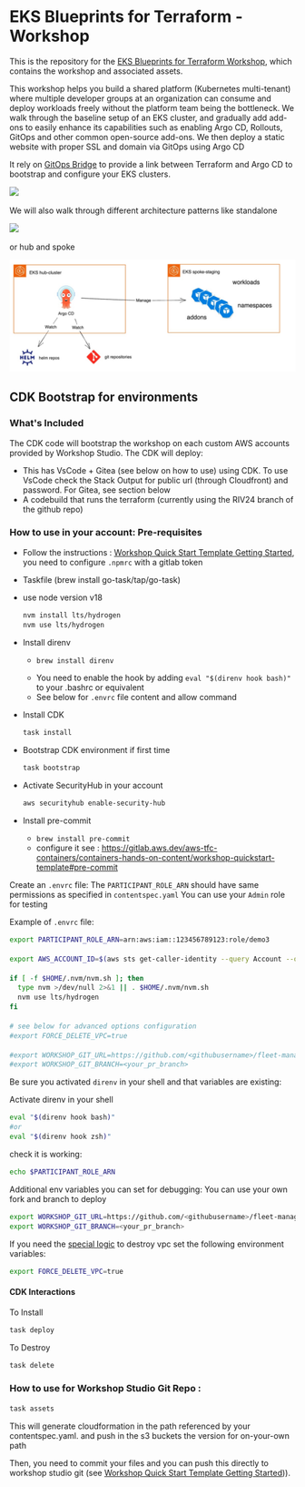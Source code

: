 # EKS Blueprints for Terraform - Workshop

This is the repository for the [EKS Blueprints for Terraform Workshop](https://catalog.workshops.aws/eks-blueprints-terraform), which contains the workshop and associated assets.

This workshop helps you build a shared platform (Kubernetes multi-tenant) where multiple developer groups at an organization can consume and deploy workloads freely without the platform team being the bottleneck. We walk through the baseline setup of an EKS cluster, and gradually add add-ons to easily enhance its capabilities such as enabling Argo CD, Rollouts, GitOps and other common open-source add-ons. We then deploy a static website with proper SSL and domain via GitOps using Argo CD

It rely on [GitOps Bridge](https://github.com/gitops-bridge-dev/gitops-bridge) to provide a link between Terraform and Argo CD to bootstrap and configure your EKS clusters.

![](/static/images/gitops-bridge.png)

We will also walk through different architecture patterns like standalone 

![](/static/images/argocd-standalone.png)


or hub and spoke

![](/static/images/argocd-hub-spoke.jpg)


## CDK Bootstrap for environments

### What's Included

The CDK code will bootstrap the workshop on each custom AWS accounts provided by Workshop Studio. The CDK will deploy:

- This has VsCode + Gitea (see below on how to use) using CDK. To use VsCode check the Stack Output for public url (through Cloudfront) and password. For Gitea, see section below
- A codebuild that runs the terraform (currently using the RIV24 branch of the github repo)

### How to use in your account: Pre-requisites

- Follow the instructions : [Workshop Quick Start Template Getting Started](https://gitlab.aws.dev/aws-tfc-containers/containers-hands-on-content/workshop-quickstart-template#getting-started), you need to configure `.npmrc` with a gitlab token

- Taskfile (brew install go-task/tap/go-task)
- use node version v18
  ```bash
  nvm install lts/hydrogen
  nvm use lts/hydrogen
  ```
- Install direnv
  - ```bash
    brew install direnv
    ```
  - You need to enable the hook by adding `eval "$(direnv hook bash)"` to your .bashrc or equivalent
  - See below for `.envrc` file content and allow command
- Install CDK
  ```bash
  task install
  ```
- Bootstrap CDK environment if first time
  ```bash
  task bootstrap
  ```
- Activate SecurityHub in your account
  ```bash
  aws securityhub enable-security-hub
  ```
- Install pre-commit 
  - `brew install pre-commit`
  - configure it see : https://gitlab.aws.dev/aws-tfc-containers/containers-hands-on-content/workshop-quickstart-template#pre-commit


Create an `.envrc` file:
The `PARTICIPANT_ROLE_ARN` should have same permissions as specified in `contentspec.yaml` You can use your `Admin` role for testing

Example of `.envrc` file:

```bash
export PARTICIPANT_ROLE_ARN=arn:aws:iam::123456789123:role/demo3

export AWS_ACCOUNT_ID=$(aws sts get-caller-identity --query Account --output text)

if [ -f $HOME/.nvm/nvm.sh ]; then
  type nvm >/dev/null 2>&1 || . $HOME/.nvm/nvm.sh
  nvm use lts/hydrogen
fi

# see below for advanced options configuration
#export FORCE_DELETE_VPC=true

#export WORKSHOP_GIT_URL=https://github.com/<githubusername>/fleet-management-on-amazon-eks-workshop
#export WORKSHOP_GIT_BRANCH=<your_pr_branch>
```

Be sure you activated `direnv` in your shell and that variables are existing:

Activate direnv in your shell

```bash
eval "$(direnv hook bash)"
#or
eval "$(direnv hook zsh)"
```

check it is working:

```bash
echo $PARTICIPANT_ROLE_ARN
```

Additional env variables you can set for debugging:
You can use your own fork and branch to deploy

```bash
export WORKSHOP_GIT_URL=https://github.com/<githubusername>/fleet-management-on-amazon-eks-workshop
export WORKSHOP_GIT_BRANCH=<your_pr_branch>
```

If you need the [special logic](https://github.com/aws-samples/fleet-management-on-amazon-eks-workshop/blob/riv24/terraform/common.sh#L79) to destroy vpc set the following environment variables:

```bash
export FORCE_DELETE_VPC=true
```

#### CDK Interactions

To Install

```bash
task deploy
```

To Destroy

```bash
task delete
```

### How to use for Workshop Studio Git Repo :

```bash
task assets
```

This will generate cloudformation in the path referenced by your contentspec.yaml. and push in the s3 buckets the version for on-your-own path

Then, you need to commit your files and you can push this directly to workshop studio git (see [Workshop Quick Start Template Getting Started](https://gitlab.aws.dev/aws-tfc-containers/containers-hands-on-content/workshop-quickstart-template#getting-started))).